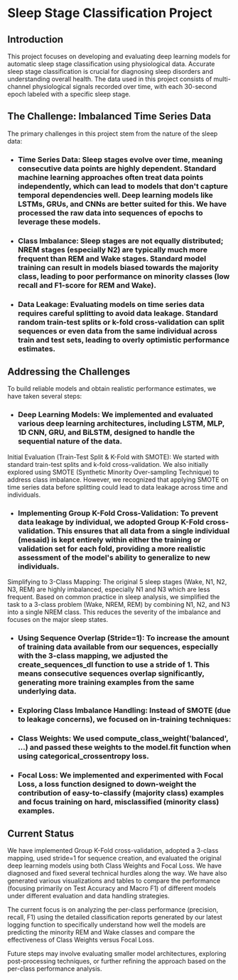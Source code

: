 # Sleep Stage Classification Project
## Introduction
This project focuses on developing and evaluating deep learning models for automatic sleep stage classification using physiological data. Accurate sleep stage classification is crucial for diagnosing sleep disorders and understanding overall health. The data used in this project consists of multi-channel physiological signals recorded over time, with each 30-second epoch labeled with a specific sleep stage.

## The Challenge: Imbalanced Time Series Data
The primary challenges in this project stem from the nature of the sleep data:

- ### Time Series Data: Sleep stages evolve over time, meaning consecutive data points are highly dependent. Standard machine learning approaches often treat data points independently, which can lead to models that don't capture temporal dependencies well. Deep learning models like LSTMs, GRUs, and CNNs are better suited for this. We have processed the raw data into sequences of epochs to leverage these models.
- ### Class Imbalance: Sleep stages are not equally distributed; NREM stages (especially N2) are typically much more frequent than REM and Wake stages. Standard model training can result in models biased towards the majority class, leading to poor performance on minority classes (low recall and F1-score for REM and Wake).
- ### Data Leakage: Evaluating models on time series data requires careful splitting to avoid data leakage. Standard random train-test splits or k-fold cross-validation can split sequences or even data from the same individual across train and test sets, leading to overly optimistic performance estimates.
## Addressing the Challenges
To build reliable models and obtain realistic performance estimates, we have taken several steps:

- ### Deep Learning Models: We implemented and evaluated various deep learning architectures, including LSTM, MLP, 1D CNN, GRU, and BiLSTM, designed to handle the sequential nature of the data.
Initial Evaluation (Train-Test Split & K-Fold with SMOTE): We started with standard train-test splits and k-fold cross-validation. We also initially explored using SMOTE (Synthetic Minority Over-sampling Technique) to address class imbalance. However, we recognized that applying SMOTE on time series data before splitting could lead to data leakage across time and individuals.
- ### Implementing Group K-Fold Cross-Validation: To prevent data leakage by individual, we adopted Group K-Fold cross-validation. This ensures that all data from a single individual (mesaid) is kept entirely within either the training or validation set for each fold, providing a more realistic assessment of the model's ability to generalize to new individuals.
Simplifying to 3-Class Mapping: The original 5 sleep stages (Wake, N1, N2, N3, REM) are highly imbalanced, especially N1 and N3 which are less frequent. Based on common practice in sleep analysis, we simplified the task to a 3-class problem (Wake, NREM, REM) by combining N1, N2, and N3 into a single NREM class. This reduces the severity of the imbalance and focuses on the major sleep states.
- ### Using Sequence Overlap (Stride=1): To increase the amount of training data available from our sequences, especially with the 3-class mapping, we adjusted the create_sequences_dl function to use a stride of 1. This means consecutive sequences overlap significantly, generating more training examples from the same underlying data.
- ### Exploring Class Imbalance Handling: Instead of SMOTE (due to leakage concerns), we focused on in-training techniques:
- ### Class Weights: We used compute_class_weight('balanced', ...) and passed these weights to the model.fit function when using categorical_crossentropy loss.
- ### Focal Loss: We implemented and experimented with Focal Loss, a loss function designed to down-weight the contribution of easy-to-classify (majority class) examples and focus training on hard, misclassified (minority class) examples.

## Current Status
We have implemented Group K-Fold cross-validation, adopted a 3-class mapping, used stride=1 for sequence creation, and evaluated the original deep learning models using both Class Weights and Focal Loss. We have diagnosed and fixed several technical hurdles along the way. We have also generated various visualizations and tables to compare the performance (focusing primarily on Test Accuracy and Macro F1) of different models under different evaluation and data handling strategies.

The current focus is on analyzing the per-class performance (precision, recall, F1) using the detailed classification reports generated by our latest logging function to specifically understand how well the models are predicting the minority REM and Wake classes and compare the effectiveness of Class Weights versus Focal Loss.

Future steps may involve evaluating smaller model architectures, exploring post-processing techniques, or further refining the approach based on the per-class performance analysis.
